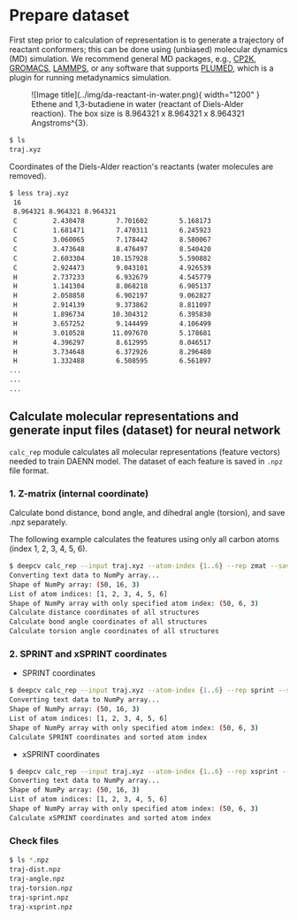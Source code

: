 # Prepare dataset

First step prior to calculation of representation is to generate a trajectory of reactant conformers; 
this can be done using (unbiased) molecular dynamics (MD) simulation. 
We recommend general MD packages, e.g., [CP2K](https://www.cp2k.org/), [GROMACS](https://www.gromacs.org/), [LAMMPS](https://www.lammps.org/), or any software that supports [PLUMED](https://www.plumed.org/), which is a plugin for running metadynamics simulation.

<figure markdown>
  ![Image title](../img/da-reactant-in-water.png){ width="1200" }
  <figcaption>Ethene and 1,3-butadiene in water (reactant of Diels-Alder reaction). The box size is 8.964321 x 8.964321 x 8.964321 Angstroms^{3}.</figcaption>
</figure>

```sh
$ ls
traj.xyz
```

Coordinates of the Diels-Alder reaction's reactants (water molecules are removed).
```sh
$ less traj.xyz
 16
 8.964321 8.964321 8.964321
 C         2.430478        7.701602        5.168173
 C         1.681471        7.470311        6.245923
 C         3.060065        7.178442        8.580067
 C         3.473648        8.476497        8.540420
 C         2.603304       10.157928        5.590882
 C         2.924473        9.043101        4.926539
 H         2.737233        6.932679        4.545779
 H         1.141304        8.068218        6.905137
 H         2.058858        6.902197        9.062827
 H         2.914139        9.373862        8.811097
 H         1.896734       10.304312        6.395830
 H         3.657252        9.144499        4.106499
 H         3.010528       11.097670        5.178681
 H         4.396297        8.612995        8.046517
 H         3.734648        6.372926        8.296480
 H         1.332488        6.508595        6.561897
...
...
...
```

## Calculate molecular representations and generate input files (dataset) for neural network

`calc_rep` module calculates all molecular representations (feature vectors) needed to train DAENN model. 
The dataset of each feature is saved in `.npz` file format.

### 1. Z-matrix (internal coordinate)

Calculate bond distance, bond angle, and dihedral angle (torsion), and save .npz separately.

The following example calculates the features using only all carbon atoms (index 1, 2, 3, 4, 5, 6).

```sh
$ deepcv calc_rep --input traj.xyz --atom-index {1..6} --rep zmat --save
Converting text data to NumPy array...
Shape of NumPy array: (50, 16, 3)
List of atom indices: [1, 2, 3, 4, 5, 6]
Shape of NumPy array with only specified atom index: (50, 6, 3)
Calculate distance coordinates of all structures
Calculate bond angle coordinates of all structures
Calculate torsion angle coordinates of all structures
```

### 2. SPRINT and xSPRINT coordinates

- SPRINT coordinates

```sh
$ deepcv calc_rep --input traj.xyz --atom-index {1..6} --rep sprint --save
Converting text data to NumPy array...
Shape of NumPy array: (50, 16, 3)
List of atom indices: [1, 2, 3, 4, 5, 6]
Shape of NumPy array with only specified atom index: (50, 6, 3)
Calculate SPRINT coordinates and sorted atom index
```

- xSPRINT coordinates

```sh
$ deepcv calc_rep --input traj.xyz --atom-index {1..6} --rep xsprint --save
Converting text data to NumPy array...
Shape of NumPy array: (50, 16, 3)
List of atom indices: [1, 2, 3, 4, 5, 6]
Shape of NumPy array with only specified atom index: (50, 6, 3)
Calculate xSPRINT coordinates and sorted atom index
```

### Check files

```sh
$ ls *.npz
traj-dist.npz
traj-angle.npz
traj-torsion.npz
traj-sprint.npz
traj-xsprint.npz
```

